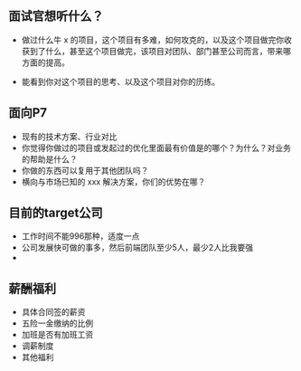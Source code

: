 ## 面试官想听什么？
* 做过什么牛 x 的项目，这个项目有多难，如何攻克的，以及这个项目做完你收获到了什么，甚至这个项目做完，该项目对团队、部门甚至公司而言，带来哪方面的提高。
 - 能看到你对这个项目的思考、以及这个项目对你的历练。


## 面向P7
* 现有的技术方案、行业对比
* 你觉得你做过的项目或发起过的优化里面最有价值是的哪个？为什么？对业务的帮助是什么？
* 你做的东西可以复用于其他团队吗？
* 横向与市场已知的 xxx 解决方案，你们的优势在哪？

## 目前的target公司
- 工作时间不能996那种，适度一点
- 公司发展快可做的事多，然后前端团队至少5人，最少2人比我要强
- 

## 薪酬福利
- 具体合同签的薪资
- 五险一金缴纳的比例
- 加班是否有加班工资
- 调薪制度
- 其他福利


